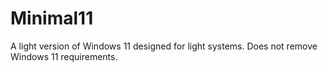 # Minimal11
A light version of Windows 11 designed for light systems. Does not remove Windows 11 requirements.
